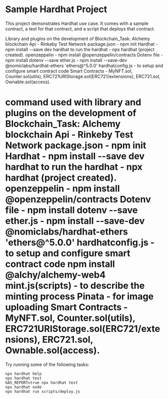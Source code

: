 # Sample Hardhat Project

This project demonstrates Hardhat use case. It comes with a sample contract, a test for that contract, and a script that deploys that contract.

Library and plugins on the development of Blockchain_Task: Alchemy blockchain Api - Rinkeby Test Network package.json - npm init Hardhat - npm install --save dev hardhat to run the hardhat - npx hardhat (project created). openzeppelin - npm install @openzeppelin/contracts Dotenv file - npm install dotenv --save ether.js - npm install --save-dev @nomiclabs/hardhat-ethers 'ethers@^5.0.0' hardhatconfig.js - to setup and configure smart contract code Smart Contracts - MyNFT.sol, Counter.sol(utils), ERC721URIStorage.sol(ERC721/extensions), ERC721.sol, Ownable.sol(access). 
# command used with library and plugins on the development of Blockchain_Task: Alchemy blockchain Api - Rinkeby Test Network package.json - npm init Hardhat - npm install --save dev hardhat to run the hardhat - npx hardhat (project created). openzeppelin - npm install @openzeppelin/contracts Dotenv file - npm install dotenv --save ether.js - npm install --save-dev @nomiclabs/hardhat-ethers 'ethers@^5.0.0' hardhatconfig.js - to setup and configure smart contract code npm install @alchy/alchemy-web4 mint.js(scripts) - to describe the minting process Pinata - for image uploading Smart Contracts - MyNFT.sol, Counter.sol(utils), ERC721URIStorage.sol(ERC721/extensions), ERC721.sol, Ownable.sol(access).

Try running some of the following tasks:

```shell
npx hardhat help
npx hardhat test
GAS_REPORT=true npx hardhat test
npx hardhat node
npx hardhat run scripts/deploy.js
```
